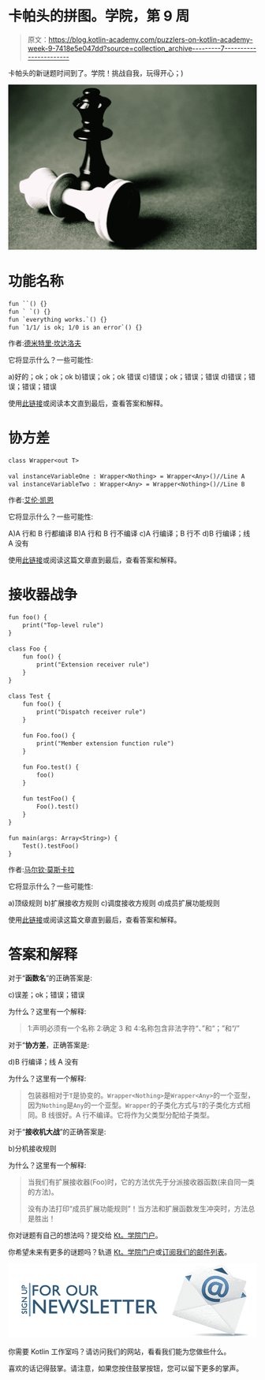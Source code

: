 # 卡帕头的拼图。学院，第 9 周

> 原文：<https://blog.kotlin-academy.com/puzzlers-on-kotlin-academy-week-9-7418e5e047dd?source=collection_archive---------7----------------------->

卡帕头的新谜题时间到了。学院！挑战自我，玩得开心；)

![](img/473dccd7211571c411b4891a02065b42.png)

# 功能名称

```
fun ``() {}
fun ` `() {}
fun `everything works.`() {}
fun `1/1/ is ok; 1/0 is an error`() {}
```

作者:[德米特里·坎达洛夫](https://github.com/dkandalov/kotlin-puzzlers/blob/master/puzzlers/x-function-names.kts)

它将显示什么？一些可能性:

a)好的；ok；ok；ok
b)错误；ok；ok 错误
c)错误；ok；错误；错误
d)错误；错误；错误；错误

使用[此链接](http://portal.kotlin-academy.com/#/?tag=puzzler-58)或阅读本文直到最后，查看答案和解释。

# 协方差

```
class Wrapper<out T>

val instanceVariableOne : Wrapper<Nothing> = Wrapper<Any>()//Line A
val instanceVariableTwo : Wrapper<Any> = Wrapper<Nothing>()//Line B
```

作者:[艾伦·凯恩](https://medium.com/@adcaine)

它将显示什么？一些可能性:

A)A 行和 B 行都编译
B)A 行和 B 行不编译
c)A 行编译；B 行不
d)B 行编译；线 A 没有

使用[此链接](http://portal.kotlin-academy.com/#/?tag=puzzler-74)或阅读这篇文章直到最后，查看答案和解释。

# 接收器战争

```
fun foo() {
    print("Top-level rule")
}

class Foo {
    fun foo() {
        print("Extension receiver rule")
    }
}

class Test {
    fun foo() {
        print("Dispatch receiver rule")
    }

    fun Foo.foo() {
        print("Member extension function rule")
    }

    fun Foo.test() {
        foo()
    }

    fun testFoo() {
        Foo().test()
    }
}

fun main(args: Array<String>) {
    Test().testFoo()
}
```

作者:[马尔钦·莫斯卡拉](http://marcinmoskala.com/)

它将显示什么？一些可能性:

a)顶级规则
b)扩展接收方规则
c)调度接收方规则
d)成员扩展功能规则

使用[此链接](http://portal.kotlin-academy.com/#/?tag=puzzler-79)或阅读这篇文章直到最后，查看答案和解释。

# 答案和解释

对于“**函数名**”的正确答案是:

c)误差；ok；错误；错误

为什么？这里有一个解释:

> 1:声明必须有一个名称 2:确定 3 和 4:名称包含非法字符“、”和“；”和“/”

对于“**协方差**，正确答案是:

d)B 行编译；线 A 没有

为什么？这里有一个解释:

> 包装器相对于`T`是协变的。`Wrapper<Nothing>`是`Wrapper<Any>`的一个亚型，因为`Nothing`是`Any`的一个亚型。`Wrapper`的子类化方式与`T`的子类化方式相同。B 线很好。A 行不编译。它将作为父类型分配给子类型。

对于“**接收机大战**”的正确答案是:

b)分机接收规则

为什么？这里有一个解释:

> 当我们有扩展接收器(Foo)时，它的方法优先于分派接收器函数(来自同一类的方法)。
> 
> 没有办法打印“成员扩展功能规则”！当方法和扩展函数发生冲突时，方法总是胜出！

你对谜题有自己的想法吗？提交给 [Kt。学院门户](http://portal.kotlin-academy.com/)。

你希望未来有更多的谜题吗？轨道 [Kt。学院门户](http://portal.kotlin-academy.com/)或[订阅我们的邮件列表](https://kotlin-academy.us17.list-manage.com/subscribe?u=5d3a48e1893758cb5be5c2919&id=d2ba84960a)。

![](img/a067d0a925b721e9a82bf36c2cffd874.png)

你需要 Kotlin 工作室吗？请访问我们的网站，看看我们能为您做些什么。

喜欢的话记得鼓掌。请注意，如果您按住鼓掌按钮，您可以留下更多的掌声。